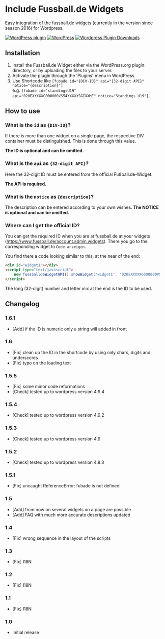 # Include Fussball.de Widgets

Easy integration of the fussball.de widgets (currently in the version since season 2016) for Wordpress.

[![WordPress plugin](https://img.shields.io/wordpress/plugin/v/include-fussball-de-widgets.svg?style=flat-square)](https://wordpress.org/plugins/include-fussball-de-widgets)
[![WordPress](https://img.shields.io/wordpress/v/include-fussball-de-widgets.svg?style=flat-square)](https://wordpress.org/plugins/include-fussball-de-widgets)
[![Wordpress Plugin Downloads](https://img.shields.io/wordpress/plugin/dt/include-fussball-de-widgets.svg)](https://wordpress.org/plugins/include-fussball-de-widgets)

## Installation

1. Install the Fussball.de Widget either via the WordPress.org plugin directory, or by uploading the files to your server.
1. Activate the plugin through the 'Plugins' menu in WordPress.
1. Use Shortcode like `[fubade id="{DIV-ID}" api="{32-digit API}" notice="{description}"]`<br>
   e.g. `[fubade id="standingsU19" api="020EXXXXXG000000VS54XXXXXSGIXXME" notice="Standings U19"]`.

## How to use

### What is the `id` as `{DIV-ID}`?

If there is more than one widget on a single page, the respective DIV container must be distinguished. This is done through this value.

**The ID is optional and can be omitted.**

### What is the `api` as `{32-digit API}`?

Here the 32-digit ID must be entered from the official Fußball.de-Widget.

**The API is required.**

### What is the `notice` as `{description}`?

The description can be entered according to your own wishes.
**The NOTICE is optional and can be omitted.**

### Where can I get the official ID?

You can get the required ID when you are at fussball.de at your widgets (<https://www.fussball.de/account.admin.widgets>). There you go to the corresponding widget to `Code anzeigen`.

You find there a code looking similar to this, at the near of the end:

```html
<div id="widget1"></div>
<script type="text/javascript">
    new fussballdeWidgetAPI().showWidget('widget1', '020EXXXXXG000000VS54XXXXXSGIXXME');
</script>
```

The long (32-digit) number and letter mix at the end is the ID to be used.

## Changelog

### 1.6.1

- [Add] if the ID is numeric only a string will added in front

### 1.6

- [Fix] clean up the ID in the shortcode by using only chars, digits and underscores
- [Fix] typo on the loading text

### 1.5.5

- [Fix] some minor code reformations
- [Check] tested up to wordpress version 4.9.4

### 1.5.4

- [Check] tested up to wordpress version 4.9.2

### 1.5.3

- [Check] tested up to wordpress version 4.9

### 1.5.2

- [Check] tested up to wordpress version 4.8.3

### 1.5.1

- [Fix] uncaught ReferenceError: fubade is not defined

### 1.5

- [Add] from now on several widgets on a page are possible
- [Add] FAQ with much more accurate descriptions updated

### 1.4

- [Fix] wrong sequence in the layout of the scripts

### 1.3

- [Fix] I18N

### 1.2

- [Fix] I18N

### 1.1

- [Fix] I18N

### 1.0

- Initial release
